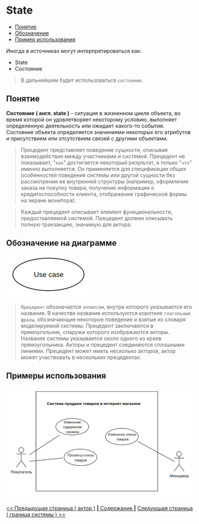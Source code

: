 # State

- [Понятие](#понятие)<br/>
- [Обозначение](#обозначение-на-диаграмме)<br/>
- [Пример использования](#примеры-использования)<br/>

Иногда в источниках могут интерпретироваться как:

- State
- Состояние

> В дальнейшем будет использоваться `состояние`.

## Понятие

**Состояние ( англ. state )** - ситуация в жизненном цикле объекта, во время которой он удовлетворяет некоторому условию, выполняет определенную деятельность или ожидает какого-то события. Состояние объекта определяется значениями некоторых его атрибутов и присутствием или отсутствием связей с другими объектами.

> Прецедент представляет поведение сущности, описывая взаимодействие между участниками и системой. Прецедент не показывает, "`как`" достигается некоторый результат, а только "`что`" именно выполняется. Он применяется для спецификации общих особенностей поведения системы или другой сущности без рассмотрения ее внутренней структуры (например, оформление заказа на покупку товара, получение информации о кредитоспособности клиента, отображение графической формы на экране монитора).

> Каждый прецедент описывает элемент функциональности, предоставляемой системой. Прецедент должен описывать полную транзакцию, значимую для актора.

## Обозначение на диаграмме

![](/assets/diagram-use-case/use-case.png)

> `Прецедент` обозначается `эллипсом`, внутри которого указывается его название. В качестве названия используются короткие `глагольные фразы`, обозначающие некоторое поведение и взятые из словаря моделируемой системы. Прецедент заключаются в прямоугольник, снаружи которого изображаются акторы. Название системы указывается около одного из краев прямоугольника. Акторы и прецедент соединяются сплошными линиями. Прецедент может иметь несколько акторов, актор может участвовать в нескольких прецедентах.

## Примеры использования

![](/assets/diagram-use-case/use-case-use-example.png)

[<< Предыдущая страница ( актор )](./actor.md)
[**|** Содержание **|**](./README.md)
[Следующая страница ( граница системы ) >>](./boundary.md)
